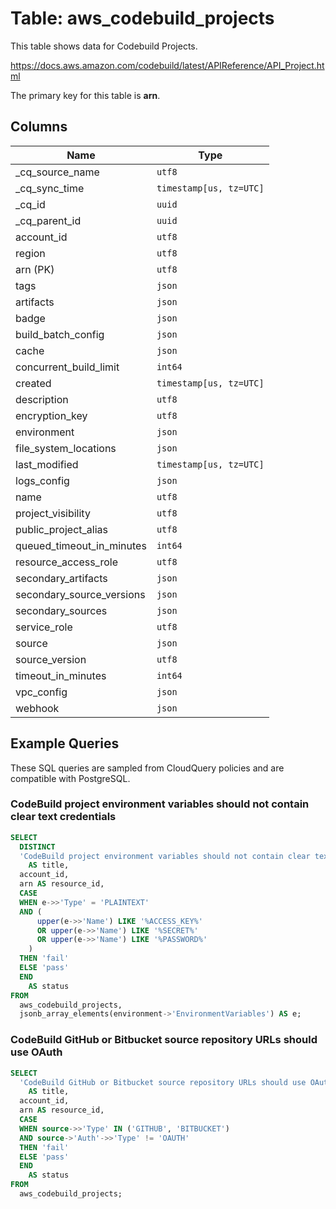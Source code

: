 # Table: aws_codebuild_projects

This table shows data for Codebuild Projects.

https://docs.aws.amazon.com/codebuild/latest/APIReference/API_Project.html

The primary key for this table is **arn**.

## Columns

| Name          | Type          |
| ------------- | ------------- |
|_cq_source_name|`utf8`|
|_cq_sync_time|`timestamp[us, tz=UTC]`|
|_cq_id|`uuid`|
|_cq_parent_id|`uuid`|
|account_id|`utf8`|
|region|`utf8`|
|arn (PK)|`utf8`|
|tags|`json`|
|artifacts|`json`|
|badge|`json`|
|build_batch_config|`json`|
|cache|`json`|
|concurrent_build_limit|`int64`|
|created|`timestamp[us, tz=UTC]`|
|description|`utf8`|
|encryption_key|`utf8`|
|environment|`json`|
|file_system_locations|`json`|
|last_modified|`timestamp[us, tz=UTC]`|
|logs_config|`json`|
|name|`utf8`|
|project_visibility|`utf8`|
|public_project_alias|`utf8`|
|queued_timeout_in_minutes|`int64`|
|resource_access_role|`utf8`|
|secondary_artifacts|`json`|
|secondary_source_versions|`json`|
|secondary_sources|`json`|
|service_role|`utf8`|
|source|`json`|
|source_version|`utf8`|
|timeout_in_minutes|`int64`|
|vpc_config|`json`|
|webhook|`json`|

## Example Queries

These SQL queries are sampled from CloudQuery policies and are compatible with PostgreSQL.

### CodeBuild project environment variables should not contain clear text credentials

```sql
SELECT
  DISTINCT
  'CodeBuild project environment variables should not contain clear text credentials'
    AS title,
  account_id,
  arn AS resource_id,
  CASE
  WHEN e->>'Type' = 'PLAINTEXT'
  AND (
      upper(e->>'Name') LIKE '%ACCESS_KEY%'
      OR upper(e->>'Name') LIKE '%SECRET%'
      OR upper(e->>'Name') LIKE '%PASSWORD%'
    )
  THEN 'fail'
  ELSE 'pass'
  END
    AS status
FROM
  aws_codebuild_projects,
  jsonb_array_elements(environment->'EnvironmentVariables') AS e;
```

### CodeBuild GitHub or Bitbucket source repository URLs should use OAuth

```sql
SELECT
  'CodeBuild GitHub or Bitbucket source repository URLs should use OAuth'
    AS title,
  account_id,
  arn AS resource_id,
  CASE
  WHEN source->>'Type' IN ('GITHUB', 'BITBUCKET')
  AND source->'Auth'->>'Type' != 'OAUTH'
  THEN 'fail'
  ELSE 'pass'
  END
    AS status
FROM
  aws_codebuild_projects;
```


